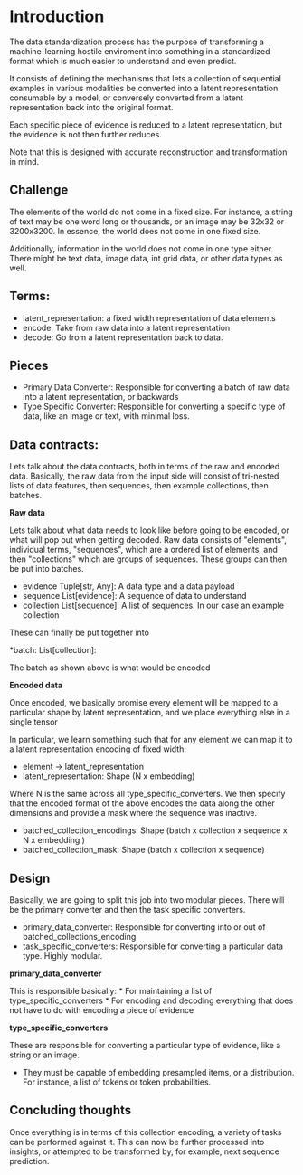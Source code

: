 # Introduction

The data standardization process has the purpose of transforming a machine-learning hostile
enviroment into something in a standardized format which is much easier to understand and even 
predict. 

It consists of defining the mechanisms that lets a collection of sequential examples in various modalities
be converted into a latent representation consumable by a model, or conversely converted from a latent
representation back into the original format. 

Each specific piece of evidence is reduced to a latent representation, but the evidence is not
then further reduces. 

Note that this is designed with accurate reconstruction and transformation in mind.

## Challenge

The elements of the world do not come in a fixed size. For instance, a string of text may be 
one word long or thousands, or an image may be 32x32 or 3200x3200. In essence, the world does not come in
one fixed size.

Additionally, information in the world does not come in one type either. There might be text data, image data,
int grid data, or other data types as well.

## Terms:

* latent_representation: a fixed width representation of data elements
* encode: Take from raw data into a latent representation
* decode: Go from a latent representation back to data.

## Pieces

* Primary Data Converter: Responsible for converting a batch of raw data into a latent representation, or backwards
* Type Specific Converter: Responsible for converting a specific type of data, like an image or text, with minimal loss.

## Data contracts:

Lets talk about the data contracts, both in terms of the raw and encoded data. Basically, 
the raw data from the input side will consist of tri-nested lists of data features, then sequences,
then example collections, then batches.

**Raw data**

Lets talk about what data needs to look like before going to be encoded, or what will
pop out when getting decoded. Raw data consists of "elements", individual terms, "sequences",
which are a ordered list of elements, and then "collections" which are groups of sequences. These 
groups can then be put into batches. 

* evidence Tuple[str, Any]: A data type and a data payload
* sequence List[evidence]: A sequence of data to understand
* collection List[sequence]: A list of sequences. In our case an example collection

These can finally be put together into

*batch: List[collection]: 

The batch as shown above is what would be encoded

**Encoded data**

Once encoded, we basically promise every element will be mapped to a particular shape by
latent representation, and we place everything else in a single tensor

In particular, we learn something such that for any element we can map it to a latent representation
encoding of fixed width:

* element -> latent_representation
* latent_representation: Shape (N x embedding)

Where N is the same across all type_specific_converters. We then specify that the encoded format 
of the above encodes the data along the other dimensions and provide a mask where the sequence was
inactive. 

* batched_collection_encodings: Shape (batch x collection x sequence x N x embedding )
* batched_collection_mask: Shape (batch x collection x sequence)

## Design

Basically, we are going to split this job into two modular pieces. There will be the primary converter
and then the task specific converters. 

* primary_data_converter: Responsible for converting into or out of batched_collections_encoding
* task_specific_converters: Responsible for converting a particular data type. Highly modular.

**primary_data_converter**

This is responsible basically:
    * For maintaining a list of type_specific_converters
    * For encoding and decoding everything that does not have to do with encoding a piece of evidence

**type_specific_converters**

These are responsible for converting a particular type of evidence, like a string or an image.

* They must be capable of embedding presampled items, or a distribution. For instance, a list of tokens or 
  token probabilities.
## Concluding thoughts

Once everything is in terms of this collection encoding, a variety of tasks can be performed against it. This
can now be further processed into insights, or attempted to be transformed by, for example, next sequence
prediction.
